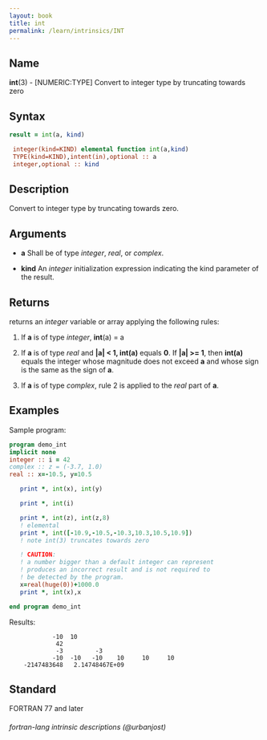 ```yaml
---
layout: book
title: int
permalink: /learn/intrinsics/INT
---
```

## __Name__

__int__(3) - \[NUMERIC:TYPE\] Convert to integer type by truncating towards zero

## __Syntax__
```fortran
result = int(a, kind)

 integer(kind=KIND) elemental function int(a,kind)
 TYPE(kind=KIND),intent(in),optional :: a
 integer,optional :: kind
```
## __Description__

Convert to integer type by truncating towards zero.

## __Arguments__

  - __a__
    Shall be of type _integer_, _real_, or _complex_.

  - __kind__
    An _integer_ initialization expression indicating the kind
    parameter of the result.

## __Returns__

returns an _integer_ variable or array applying the following rules:

 1.  If __a__ is of type _integer_, __int__(a) = a

 2.  If __a__ is of type _real_ and __|a| \< 1, int(a)__ equals __0__. If __|a| \>=
     1__, then __int(a)__ equals the integer whose magnitude does not exceed
     __a__ and whose sign is the same as the sign of __a__.

 3.  If __a__ is of type _complex_, rule 2 is applied to the _real_ part of __a__.

## __Examples__

Sample program:

```fortran
program demo_int
implicit none
integer :: i = 42 
complex :: z = (-3.7, 1.0)
real :: x=-10.5, y=10.5

   print *, int(x), int(y)

   print *, int(i)

   print *, int(z), int(z,8)
   ! elemental
   print *, int([-10.9,-10.5,-10.3,10.3,10.5,10.9])
   ! note int(3) truncates towards zero

   ! CAUTION:
   ! a number bigger than a default integer can represent
   ! produces an incorrect result and is not required to
   ! be detected by the program. 
   x=real(huge(0))+1000.0
   print *, int(x),x

end program demo_int
```
  Results:
```text
            -10  10
             42
             -3         -3
            -10  -10   -10    10     10     10
    -2147483648   2.14748467E+09
```
## __Standard__

FORTRAN 77 and later

###### fortran-lang intrinsic descriptions (@urbanjost)
